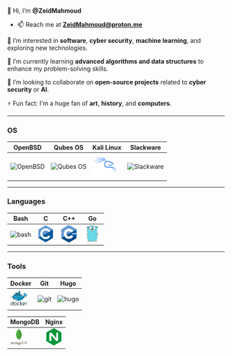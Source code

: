 👋 Hi, I’m **@ZeidMahmoud**

- 📫 Reach me at **ZeidMahmoud@proton.me**

👀 I’m interested in **software**, **cyber security**, **machine learning**, and exploring new technologies.

🌱 I’m currently learning **advanced algorithms and data structures** to enhance my problem-solving skills.

💞️ I’m looking to collaborate on **open-source projects** related to **cyber security** or **AI**.

⚡ Fun fact: I'm a huge fan of **art**, **history**, and **computers**.

---

### OS

| OpenBSD       | Qubes OS     | Kali Linux   | Slackware    |
|---------------|--------------|--------------|--------------|
| <img src="https://upload.wikimedia.org/wikipedia/commons/9/9b/OpenBSD_textual_logo.svg" title="OpenBSD" alt="OpenBSD" width="65" height="55"/> | <img src="https://upload.wikimedia.org/wikipedia/commons/6/61/Qubes_OS_Logo.svg" title="Qubes OS" alt="Qubes OS" width="55" height="55"/> | <img src="https://github.com/canaleal/devicon/blob/new-icon-kali-linux/icons/kalilinux/kalilinux-original-wordmark.svg" title="Kali Linux" alt="Kali Linux" width="55" height="55"/> | <img src="https://upload.wikimedia.org/wikipedia/commons/3/34/Slackware_web_logo.svg" title="Slackware" alt="Slackware" width="55" height="55"/> |

---

### Languages

| Bash | C    | C++  | Go   |
|------|------|------|------|
| <img src="https://www.vectorlogo.zone/logos/gnu_bash/gnu_bash-icon.svg" alt="bash" width="40" height="40"/> | <img src="https://raw.githubusercontent.com/devicons/devicon/master/icons/c/c-original.svg" alt="c" width="40" height="40"/> | <img src="https://raw.githubusercontent.com/devicons/devicon/master/icons/cplusplus/cplusplus-original.svg" alt="cplusplus" width="40" height="40"/> | <img src="https://raw.githubusercontent.com/devicons/devicon/master/icons/go/go-original.svg" alt="go" width="40" height="40"/> |

---

### Tools

| Docker | Git  | Hugo |
|--------|------|------|
| <img src="https://raw.githubusercontent.com/devicons/devicon/master/icons/docker/docker-original-wordmark.svg" alt="docker" width="40" height="40"/> | <img src="https://www.vectorlogo.zone/logos/git-scm/git-scm-icon.svg" alt="git" width="40" height="40"/> | <img src="https://api.iconify.design/logos-hugo.svg" alt="hugo" width="40" height="40"/> |

| MongoDB | Nginx |
|---------|-------|
| <img src="https://raw.githubusercontent.com/devicons/devicon/master/icons/mongodb/mongodb-original-wordmark.svg" alt="mongodb" width="40" height="40"/> | <img src="https://raw.githubusercontent.com/devicons/devicon/master/icons/nginx/nginx-original.svg" alt="nginx" width="40" height="40"/> |
